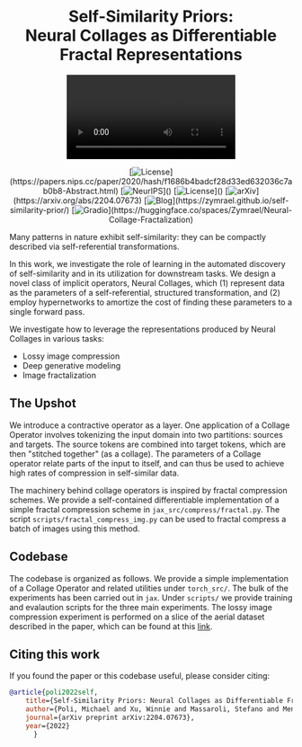
<h1 align='center'>Self-Similarity Priors: <br> Neural Collages as Differentiable  Fractal Representations
</h1>
<p align="center">
<video src="media/CollageSteps.mp4">
</p>
<div align="center">

[![License](https://img.shields.io/badge/License-MIT-black.svg?)](https://papers.nips.cc/paper/2020/hash/f1686b4badcf28d33ed632036c7ab0b8-Abstract.html)
[![NeurIPS](https://img.shields.io/badge/NeurIPS-2022-red.svg?)]()
[![License](https://img.shields.io/badge/License-MIT-black.svg?)]()
[![arXiv](https://img.shields.io/badge/arXiv-2204.07673-purple.svg?)](https://arxiv.org/abs/2204.07673)
[![Blog](https://img.shields.io/badge/Blog-blue.svg?)](https://zymrael.github.io/self-similarity-prior/)
[![Gradio](https://img.shields.io/badge/Gradio-Demo-orange.svg?)](https://huggingface.co/spaces/Zymrael/Neural-Collage-Fractalization)

</div>


Many patterns in nature exhibit self-similarity: they can be compactly described via self-referential transformations. 

In this work, we investigate the role of learning in the automated discovery of self-similarity and in its utilization for downstream tasks. We design a novel class of implicit operators, Neural Collages, which (1) represent data as the parameters of a self-referential, structured transformation, and (2) employ hypernetworks to amortize the cost of finding these parameters to a single forward pass. 

We investigate how to leverage the representations produced by Neural Collages in various tasks:

* Lossy image compression
* Deep generative modeling
* Image fractalization

## The Upshot

We introduce a contractive operator as a layer. One application of a Collage Operator involves
tokenizing the input domain into two partitions: sources and targets. The source tokens are combined into target tokens, which are then "stitched together" (as a collage). The parameters of a Collage operator relate parts of the input to itself, and can thus be used to achieve high rates of compression in self-similar data. 

The machinery behind collage operators is inspired by fractal compression schemes. We provide a self-contained differentiable implementation of a simple fractal compression scheme in `jax_src/compress/fractal.py`. The script
`scripts/fractal_compress_img.py` can be used to fractal compress a batch of images using this method. 

## Codebase

The codebase is organized as follows. We provide a simple implementation of a Collage Operator and related utilities under `torch_src/`. The bulk of the experiments has been carried out in `jax`. Under `scripts/` we provide training and evalaution scripts for the three main experiments. The lossy image compression experiment is performed on a slice of the aerial dataset described in the paper, which can be found at this
[link](https://captain-whu.github.io/DOTA/).

## Citing this work

If you found the paper or this codebase useful, please consider citing:

```bibtex
@article{poli2022self,
    title={Self-Similarity Priors: Neural Collages as Differentiable Fractal Representations},
    author={Poli, Michael and Xu, Winnie and Massaroli, Stefano and Meng, Chenlin and Kim, Kuno and Ermon, Stefano}, 
    journal={arXiv preprint arXiv:2204.07673}, 
    year={2022}
      }
```
